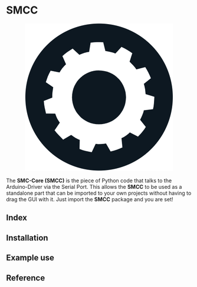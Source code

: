 # SMCC

<p align=center>
    <img src='https://raw.githubusercontent.com/Wauro21/SMCC/master/github_images/icon.png'>
</p>

The **SMC-Core (SMCC)** is the piece of Python code that talks to the Arduino-Driver via the Serial Port. This allows the **SMCC** to be used as a standalone part that can be imported to your own projects without having to drag the GUI with it. Just import the **SMCC** package and you are set!


## Index


## Installation


## Example use


## Reference

